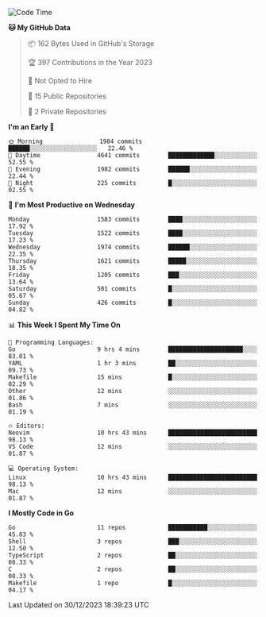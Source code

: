 <!--START_SECTION:waka-->
![Code Time](http://img.shields.io/badge/Code%20Time-308%20hrs%2019%20mins-blue)

**🐱 My GitHub Data** 

> 📦 162 Bytes Used in GitHub's Storage 
 > 
> 🏆 397 Contributions in the Year 2023
 > 
> 🚫 Not Opted to Hire
 > 
> 📜 15 Public Repositories 
 > 
> 🔑 2 Private Repositories 
 > 
**I'm an Early 🐤** 

```text
🌞 Morning                1984 commits        ██████░░░░░░░░░░░░░░░░░░░   22.46 % 
🌆 Daytime                4641 commits        █████████████░░░░░░░░░░░░   52.55 % 
🌃 Evening                1982 commits        ██████░░░░░░░░░░░░░░░░░░░   22.44 % 
🌙 Night                  225 commits         █░░░░░░░░░░░░░░░░░░░░░░░░   02.55 % 
```
📅 **I'm Most Productive on Wednesday** 

```text
Monday                   1583 commits        ████░░░░░░░░░░░░░░░░░░░░░   17.92 % 
Tuesday                  1522 commits        ████░░░░░░░░░░░░░░░░░░░░░   17.23 % 
Wednesday                1974 commits        ██████░░░░░░░░░░░░░░░░░░░   22.35 % 
Thursday                 1621 commits        █████░░░░░░░░░░░░░░░░░░░░   18.35 % 
Friday                   1205 commits        ███░░░░░░░░░░░░░░░░░░░░░░   13.64 % 
Saturday                 501 commits         █░░░░░░░░░░░░░░░░░░░░░░░░   05.67 % 
Sunday                   426 commits         █░░░░░░░░░░░░░░░░░░░░░░░░   04.82 % 
```


📊 **This Week I Spent My Time On** 

```text
💬 Programming Languages: 
Go                       9 hrs 4 mins        █████████████████████░░░░   83.01 % 
YAML                     1 hr 3 mins         ██░░░░░░░░░░░░░░░░░░░░░░░   09.73 % 
Makefile                 15 mins             █░░░░░░░░░░░░░░░░░░░░░░░░   02.29 % 
Other                    12 mins             ░░░░░░░░░░░░░░░░░░░░░░░░░   01.86 % 
Bash                     7 mins              ░░░░░░░░░░░░░░░░░░░░░░░░░   01.19 % 

🔥 Editors: 
Neovim                   10 hrs 43 mins      █████████████████████████   98.13 % 
VS Code                  12 mins             ░░░░░░░░░░░░░░░░░░░░░░░░░   01.87 % 

💻 Operating System: 
Linux                    10 hrs 43 mins      █████████████████████████   98.13 % 
Mac                      12 mins             ░░░░░░░░░░░░░░░░░░░░░░░░░   01.87 % 
```

**I Mostly Code in Go** 

```text
Go                       11 repos            ███████████░░░░░░░░░░░░░░   45.83 % 
Shell                    3 repos             ███░░░░░░░░░░░░░░░░░░░░░░   12.50 % 
TypeScript               2 repos             ██░░░░░░░░░░░░░░░░░░░░░░░   08.33 % 
C                        2 repos             ██░░░░░░░░░░░░░░░░░░░░░░░   08.33 % 
Makefile                 1 repo              █░░░░░░░░░░░░░░░░░░░░░░░░   04.17 % 
```




 Last Updated on 30/12/2023 18:39:23 UTC
<!--END_SECTION:waka-->
